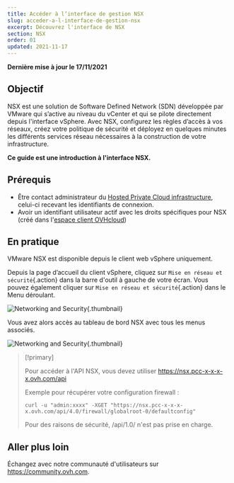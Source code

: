 ```yaml
---
title: Accéder à l’interface de gestion NSX
slug: acceder-a-l-interface-de-gestion-nsx
excerpt: Découvrez l'interface de NSX
section: NSX
order: 01
updated: 2021-11-17
---
```


**Dernière mise à jour le 17/11/2021**

## Objectif

NSX est une solution de Software Defined Network (SDN) développée par VMware qui s’active au niveau du vCenter et qui se pilote directement depuis l'interface vSphere. Avec NSX, configurez les règles d’accès à vos réseaux, créez votre politique de sécurité et déployez en quelques minutes les différents services réseau nécessaires à la construction de votre infrastructure.

**Ce guide est une introduction à l'interface NSX.**

## Prérequis

- Être contact administrateur du [Hosted Private Cloud infrastructure](https://www.ovhcloud.com/fr/enterprise/products/hosted-private-cloud/), celui-ci recevant les identifiants de connexion.
- Avoir un identifiant utilisateur actif avec les droits spécifiques pour NSX (créé dans l'[espace client OVHcloud](https://www.ovh.com/auth/?action=gotomanager&from=https://www.ovh.com/fr/&ovhSubsidiary=fr))

## En pratique

VMware NSX est disponible depuis le client web vSphere uniquement.

Depuis la page d’accueil du client vSphere, cliquez sur `Mise en réseau et sécurité`{.action} dans la barre d'outil à gauche de votre écran.
Vous pouvez également cliquer sur `Mise en réseau et sécurité`{.action} dans le Menu déroulant.

![Networking and Security](images/Inter01fr.png){.thumbnail}

Vous avez alors accès au tableau de bord NSX avec tous les menus associés.

![Networking and Security](images/Inter02fr.png){.thumbnail}


> [!primary]
>
> Pour accéder à l'API NSX, vous devez utiliser https://nsx.pcc-x-x-x-x.ovh.com/api
>
> Exemple pour récupérer votre configuration firewall :
>
> ```
> curl -u "admin:xxxx" -XGET "https://nsx.pcc-x-x-x-x.ovh.com/api/4.0/firewall/globalroot-0/defaultconfig"
> ```
>
> Pour des raisons de sécurité, /api/1.0/ n'est pas prise en charge.
>


## Aller plus loin

Échangez avec notre communauté d'utilisateurs sur <https://community.ovh.com>.
